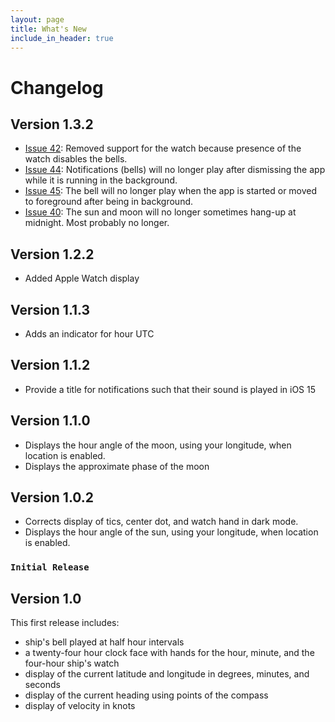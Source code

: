 ```yaml
---
layout: page
title: What's New
include_in_header: true
---
```


# Changelog

## Version 1.3.2
- [Issue 42](https://github.com/wbreeze/ShipsClock/issues/42):
  Removed support for the watch because presence of the watch disables the bells.
- [Issue 44](https://github.com/wbreeze/ShipsClock/issues/44):
  Notifications (bells) will no longer play after dismissing the app while it is
  running in the background.
- [Issue 45](https://github.com/wbreeze/ShipsClock/issues/45):
  The bell will no longer play when the app is started or moved to
  foreground after being in background.
- [Issue 40](https://github.com/wbreeze/ShipsClock/issues/40):
  The sun and moon will no longer sometimes hang-up at midnight. Most probably
  no longer.

## Version 1.2.2
- Added Apple Watch display

## Version 1.1.3
- Adds an indicator for hour UTC

## Version 1.1.2
- Provide a title for notifications such that their sound is played in iOS 15

## Version 1.1.0
- Displays the hour angle of the moon, using your longitude, when location is enabled.
- Displays the approximate phase of the moon

## Version 1.0.2
- Corrects display of tics, center dot, and watch hand in dark mode.
- Displays the hour angle of the sun, using your longitude, when location is enabled.

### `Initial Release`
## Version 1.0
This first release includes:
- ship's bell played at half hour intervals
- a twenty-four hour clock face with hands for the hour, minute, and
  the four-hour ship's watch
- display of the current latitude and longitude in degrees, minutes, and seconds
- display of the current heading using points of the compass
- display of velocity in knots

